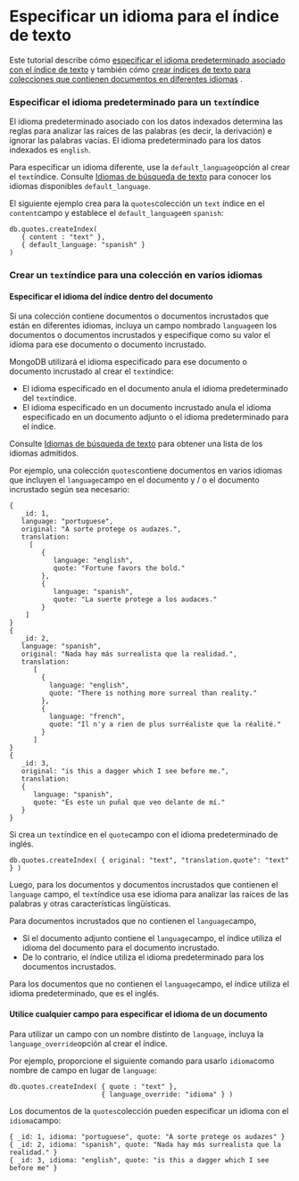 # Especificar un idioma para el índice de texto



Este tutorial describe cómo [especificar el idioma predeterminado asociado con el índice de texto](https://docs.mongodb.com/manual/tutorial/specify-language-for-text-index/#std-label-specify-default-language-text-index) y también cómo [crear índices de texto para colecciones que contienen documentos en diferentes idiomas](https://docs.mongodb.com/manual/tutorial/specify-language-for-text-index/#std-label-select-from-multiple-languages-for-text-index) .

### Especificar el idioma predeterminado para un `text`índice  <a id="specify-the-default-language-for-a-text-index"></a>

El idioma predeterminado asociado con los datos indexados determina las reglas para analizar las raíces de las palabras \(es decir, la derivación\) e ignorar las palabras vacías. El idioma predeterminado para los datos indexados es `english`.

Para especificar un idioma diferente, use la `default_language`opción al crear el `text`índice. Consulte [Idiomas de búsqueda de texto](https://docs.mongodb.com/manual/reference/text-search-languages/#std-label-text-search-languages) para conocer los idiomas disponibles `default_language`.

El siguiente ejemplo crea para la `quotes`colección un `text` índice en el `content`campo y establece el `default_language`en `spanish`:

```text
db.quotes.createIndex(
   { content : "text" },
   { default_language: "spanish" }
)
```

### Crear un `text`índice para una colección en varios idiomas  <a id="create-a-text-index-for-a-collection-in-multiple-languages"></a>

#### Especificar el idioma del índice dentro del documento  <a id="specify-the-index-language-within-the-document"></a>

Si una colección contiene documentos o documentos incrustados que están en diferentes idiomas, incluya un campo nombrado `language`en los documentos o documentos incrustados y especifique como su valor el idioma para ese documento o documento incrustado.

MongoDB utilizará el idioma especificado para ese documento o documento incrustado al crear el `text`índice:

* El idioma especificado en el documento anula el idioma predeterminado del `text`índice.
* El idioma especificado en un documento incrustado anula el idioma especificado en un documento adjunto o el idioma predeterminado para el índice.

Consulte [Idiomas de búsqueda de texto](https://docs.mongodb.com/manual/reference/text-search-languages/#std-label-text-search-languages) para obtener una lista de los idiomas admitidos.

Por ejemplo, una colección `quotes`contiene documentos en varios idiomas que incluyen el `language`campo en el documento y / o el documento incrustado según sea necesario:

```text
{
   _id: 1,
   language: "portuguese",
   original: "A sorte protege os audazes.",
   translation:
     [
        {
           language: "english",
           quote: "Fortune favors the bold."
        },
        {
           language: "spanish",
           quote: "La suerte protege a los audaces."
        }
    ]
}
{
   _id: 2,
   language: "spanish",
   original: "Nada hay más surrealista que la realidad.",
   translation:
      [
        {
          language: "english",
          quote: "There is nothing more surreal than reality."
        },
        {
          language: "french",
          quote: "Il n'y a rien de plus surréaliste que la réalité."
        }
      ]
}
{
   _id: 3,
   original: "is this a dagger which I see before me.",
   translation:
   {
      language: "spanish",
      quote: "Es este un puñal que veo delante de mí."
   }
}
```

Si crea un `text`índice en el `quote`campo con el idioma predeterminado de inglés.

```text
db.quotes.createIndex( { original: "text", "translation.quote": "text" } )
```

Luego, para los documentos y documentos incrustados que contienen el `language` campo, el `text`índice usa ese idioma para analizar las raíces de las palabras y otras características lingüísticas.

Para documentos incrustados que no contienen el `language`campo,

* Si el documento adjunto contiene el `language`campo, el índice utiliza el idioma del documento para el documento incrustado.
* De lo contrario, el índice utiliza el idioma predeterminado para los documentos incrustados.

Para los documentos que no contienen el `language`campo, el índice utiliza el idioma predeterminado, que es el inglés.

#### Utilice cualquier campo para especificar el idioma de un documento  <a id="use-any-field-to-specify-the-language-for-a-document"></a>

Para utilizar un campo con un nombre distinto de `language`, incluya la `language_override`opción al crear el índice.

Por ejemplo, proporcione el siguiente comando para usarlo `idioma`como nombre de campo en lugar de `language`:

```text
db.quotes.createIndex( { quote : "text" },
                       { language_override: "idioma" } )
```

Los documentos de la `quotes`colección pueden especificar un idioma con el `idioma`campo:

```text
{ _id: 1, idioma: "portuguese", quote: "A sorte protege os audazes" }
{ _id: 2, idioma: "spanish", quote: "Nada hay más surrealista que la realidad." }
{ _id: 3, idioma: "english", quote: "is this a dagger which I see before me" }
```

